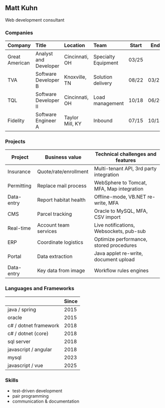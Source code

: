 ## Matt Kuhn

Web development consultant

### Companies

| Company        | Title                 | Location        | Team                | Start | End   |
| :------------- | :-------------------- | :-------------- | :------------------ | :---: | :---: |
| Great American | Analyst and Developer | Cincinnati, OH  | Specialty Equipment | 03/25 |       |
| TVA            | Software Developer B  | Knoxville, TN   | Solution delivery   | 08/22 | 03/25 |
| TQL            | Software Developer II | Cincinnati, OH  | Load management     | 10/18 | 06/20 |
| Fidelity       | Software Engineer A   | Taylor Mill, KY | Inbound             | 07/15 | 10/18 |

### Projects

| Project    | Business value         | Technical challenges and features         |
| ---------- | ---------------------- | ----------------------------------------- |
| Insurance  | Quote/rate/enrollment  | Multi-tenant API, 3rd party integration   |
| Permitting | Replace mail process   | WebSphere to Tomcat, MFA, Map integration |
| Data-entry | Report habitat health  | Offline-mode, VB.NET re-write, MFA        |
| CMS        | Parcel tracking        | Oracle to MySQL, MFA, CSV import          |
| Real-time  | Account team services  | Live notifications, Websockets, pub-sub   |
| ERP        | Coordinate logistics   | Optimize performance, stored procedures   |
| Portal     | Data extraction        | Java applet re-write, document upload     |
| Data-entry | Key data from image    | Workflow rules engines                    |

### Languages and Frameworks

|                       | Since |
| --------------------- | ----- |
| java / spring         | 2015  |
| oracle                | 2015  |
| c# / dotnet framework | 2018  |
| c# / dotnet (core)    | 2018  |
| sql server            | 2018  |
| javascript / angular  | 2018  |
| mysql                 | 2023  |
| javascript / vue      | 2025  |

### Skills

- test-driven development
- pair programming
- communication & documentation